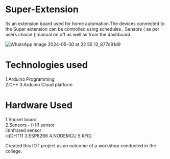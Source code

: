 # Super-Extension
Its an extension board used for home automation.The devices connected to the Super extension can be controlled using schedules , Sensors ( as per users choice ),manual on off as well as from the dashboard.

![WhatsApp Image 2024-05-30 at 22 55 12_877d91d9](https://github.com/palak-k5/Super-Extension/assets/100283614/164c5d23-cfa8-4b8e-8d33-e83d155270cc)


# Technologies used
1.Arduino Programming<br />
2.C++
3.Arduino Cloud platform

# Hardware Used
1.Socket board<br />
2.Sensors - i) IR sensor<br />
            ii)Infrared sensor<br />
            iii)DHT11 
3.ESP8266 
4.NODEMCU
5.RFID

            
Created this IOT project as an outcome of a workshop conducted in the college.

